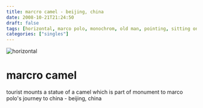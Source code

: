 ```yaml
---
title: marcro camel - beijing, china
date: 2008-10-21T21:24:50
draft: false
tags: [horizontal, marco polo, monochrom, old man, pointing, sitting on a statue,beijing,china]
categories: ["singles"]
---
```

![horizontal](/p/sbr-20081021-4102100815.jpg)
<!--more-->
# marcro camel
tourist mounts a statue of a camel which is part of monument to marco polo's journey to china - beijing, china
